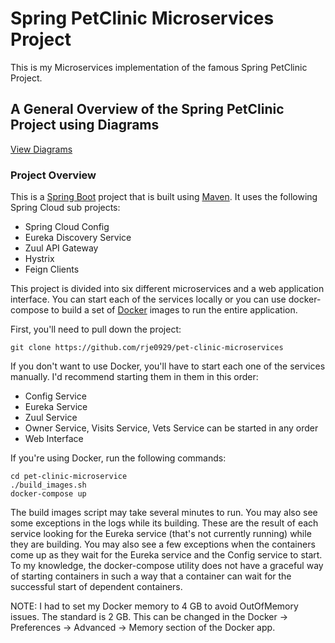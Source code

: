 # Spring PetClinic Microservices Project

This is my Microservices implementation of the famous Spring PetClinic Project.

## A General Overview of the Spring PetClinic Project using Diagrams

[View Diagrams](https://speakerdeck.com/michaelisvy/spring-petclinic-sample-application)

### Project Overview

This is a [Spring Boot](https://spring.io/guides/gs/spring-boot) project that is built using [Maven](https://spring.io/guides/gs/maven/).  It uses the following Spring Cloud sub projects:

* Spring Cloud Config
* Eureka Discovery Service
* Zuul API Gateway
* Hystrix
* Feign Clients

This project is divided into six different microservices and a web application interface.  You can start each of the services locally or you can use docker-compose to build a set of [Docker](https://www.docker.com/) images to run the entire application.

First, you'll need to pull down the project:

```
git clone https://github.com/rje0929/pet-clinic-microservices
```

If you don't want to use Docker, you'll have to start each one of the services manually.  I'd recommend starting them in them in this order:

* Config Service
* Eureka Service
* Zuul Service
* Owner Service, Visits Service, Vets Service can be started in any order
* Web Interface

If you're using Docker, run the following commands:

```
cd pet-clinic-microservice
./build_images.sh
docker-compose up
```

The build images script may take several minutes to run.  You may also see some exceptions in the logs while its building.  These are the result of each service looking for the Eureka service (that's not currently running) while they are building.  You may also see a few exceptions when the containers come up as they wait for the Eureka service and the Config service to start. To my knowledge, the docker-compose utility does not have a graceful way of starting containers in such a way that a container can wait for the successful start of dependent containers. 

NOTE:  I had to set my Docker memory to 4 GB to avoid OutOfMemory issues.  The standard is 2 GB.  This can be changed in the Docker -> Preferences -> Advanced -> Memory section of the Docker app.

